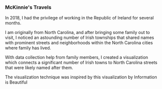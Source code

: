 ### McKinnie's Travels

In 2018, I had the privilege of working in the Republic of Ireland for several months.

I am originally from North Carolina, and after bringing some family out to visit, I noticed an astounding number of Irish townships that shared names with prominent streets and neighborhoods within the North Carolina cities where family has lived.

With data collection help from family members, I created a visualization which connects a significant number of Irish towns to North Carolina streets that were likely named after them.

The visualization technique was inspired by this visualization by Information is Beautiful
